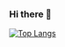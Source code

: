 ### Hi there 👋


[![Top Langs](https://github-readme-stats.vercel.app/api/top-langs/?username=biocity93&layout=compact)](https://github.com/biocity93/github-readme-stats)
